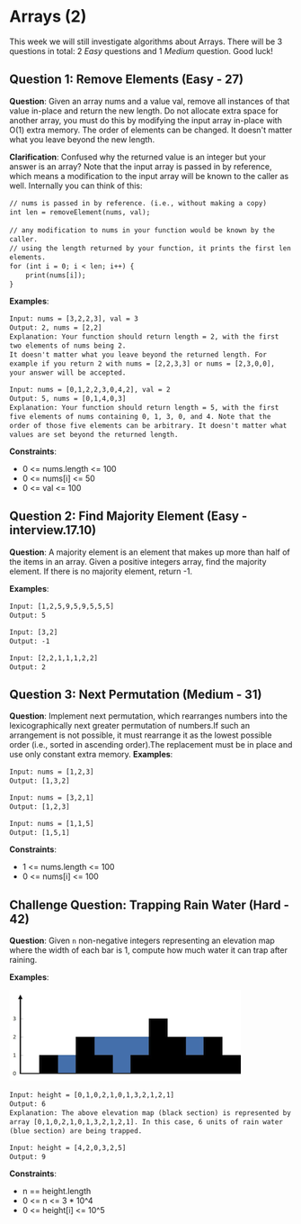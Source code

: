 # Arrays (2)

This week we will still investigate algorithms about Arrays. There will be 3 questions in total:
2 *Easy* questions and 1 *Medium* question. Good luck!

## Question 1: Remove Elements (Easy - 27)
**Question**:
Given an array nums and a value val, remove all instances of that value in-place and return the new length. Do not allocate extra space for another array, you must do this by modifying the input array in-place with O(1) extra memory. The order of elements can be changed. It doesn't matter what you leave beyond the new length.

**Clarification**: 
Confused why the returned value is an integer but your answer is an array? Note that the input array is passed in by reference, which means a modification to the input array will be known to the caller as well. Internally you can think of this:

```
// nums is passed in by reference. (i.e., without making a copy)
int len = removeElement(nums, val);

// any modification to nums in your function would be known by the caller.
// using the length returned by your function, it prints the first len elements.
for (int i = 0; i < len; i++) {
    print(nums[i]);
}
```

**Examples**:
```
Input: nums = [3,2,2,3], val = 3
Output: 2, nums = [2,2]
Explanation: Your function should return length = 2, with the first two elements of nums being 2.
It doesn't matter what you leave beyond the returned length. For example if you return 2 with nums = [2,2,3,3] or nums = [2,3,0,0], your answer will be accepted.
```

```
Input: nums = [0,1,2,2,3,0,4,2], val = 2
Output: 5, nums = [0,1,4,0,3]
Explanation: Your function should return length = 5, with the first five elements of nums containing 0, 1, 3, 0, and 4. Note that the order of those five elements can be arbitrary. It doesn't matter what values are set beyond the returned length.
```

**Constraints**: 
* 0 <= nums.length <= 100
* 0 <= nums[i] <= 50
* 0 <= val <= 100

## Question 2: Find Majority Element (Easy - interview.17.10)
**Question**:
A majority element is an element that makes up more than half of the items in an array. Given a positive integers array, find the majority element. If there is no majority element, return -1. 

**Examples**:
```
Input: [1,2,5,9,5,9,5,5,5]
Output: 5
```
```
Input: [3,2]
Output: -1
```
```
Input: [2,2,1,1,1,2,2]
Output: 2
```

## Question 3: Next Permutation (Medium - 31)
**Question**:
Implement next permutation, which rearranges numbers into the lexicographically next greater permutation of numbers.If such an arrangement is not possible, it must rearrange it as the lowest possible order (i.e., sorted in ascending order).The replacement must be in place and use only constant extra memory.
**Examples**:
```
Input: nums = [1,2,3]
Output: [1,3,2]
```
```
Input: nums = [3,2,1]
Output: [1,2,3]
```
```
Input: nums = [1,1,5]
Output: [1,5,1]
```

**Constraints**: 
* 1 <= nums.length <= 100
* 0 <= nums[i] <= 100

## Challenge Question: Trapping Rain Water (Hard - 42)
**Question**:
Given `n` non-negative integers representing an elevation map where the width of each bar is 1, compute how much water it can trap after raining.

**Examples**:

![challengeq](./challenge_q.png)
```
Input: height = [0,1,0,2,1,0,1,3,2,1,2,1]
Output: 6
Explanation: The above elevation map (black section) is represented by array [0,1,0,2,1,0,1,3,2,1,2,1]. In this case, 6 units of rain water (blue section) are being trapped.
```
```
Input: height = [4,2,0,3,2,5]
Output: 9
```

**Constraints**: 
* n == height.length
* 0 <= n <= 3 * 10^4
* 0 <= height[i] <= 10^5
